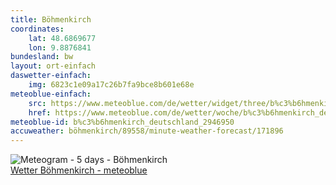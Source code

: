 ```yaml
---
title: Böhmenkirch
coordinates:
    lat: 48.6869677
    lon: 9.8876841
bundesland: bw
layout: ort-einfach
daswetter-einfach: 
    img: 6823c1e09a17c26b7fa9bce8b601e68e
meteoblue-einfach:
    src: https://www.meteoblue.com/de/wetter/widget/three/b%c3%b6hmenkirch_deutschland_2946950?geoloc=fixed&nocurrent=0&nocurrent=1&noforecast=0&days=7&tempunit=CELSIUS&windunit=KILOMETER_PER_HOUR&layout=monochrome
    href: https://www.meteoblue.com/de/wetter/woche/b%c3%b6hmenkirch_deutschland_2946950?utm_source=weather_widget&utm_medium=linkus&utm_content=three&utm_campaign=Weather%2BWidget
meteoblue-id: b%c3%b6hmenkirch_deutschland_2946950
accuweather: böhmenkirch/89558/minute-weather-forecast/171896
---
```

<img src="//my.meteoblue.com/visimage/meteogram_web?look=KILOMETER_PER_HOUR%2CCELSIUS%2CMILLIMETER&apikey=5838a18e295d&temperature=C&windspeed=kmh&precipitationamount=mm&winddirection=3char&city=B%C3%B6hmenkirch&iso2=de&lat=48.683300&lon=9.933330&asl=693&tz=Europe%2FBerlin&lang=de&sig=2777082e6c3d48206aba38130676ae5a" srcset="//my.meteoblue.com/visimage/meteogram_web_hd?look=KILOMETER_PER_HOUR%2CCELSIUS%2CMILLIMETER&apikey=5838a18e295d&temperature=C&windspeed=kmh&precipitationamount=mm&winddirection=3char&city=B%C3%B6hmenkirch&iso2=de&lat=48.683300&lon=9.933330&asl=693&tz=Europe%2FBerlin&lang=de&sig=a28dca9c3b23be9cc8a0d454a7555590 1.4x" alt="Meteogram - 5 days - Böhmenkirch"><a href="https://www.meteoblue.com/de/wetter/woche/b%c3%b6hmenkirch_deutschland_2946950" target="_blank" style="display: block;">Wetter Böhmenkirch - meteoblue</a>
